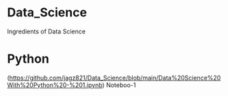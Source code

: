 # Data_Science
Ingredients of Data Science
# Python
(https://github.com/jagz821/Data_Science/blob/main/Data%20Science%20With%20Python%20-%201.ipynb) Noteboo-1

